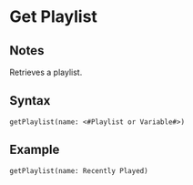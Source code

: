 # Get Playlist

## Notes
Retrieves a playlist.

## Syntax

```
getPlaylist(name: <#Playlist or Variable#>)
```

## Example
```
getPlaylist(name: Recently Played)
```